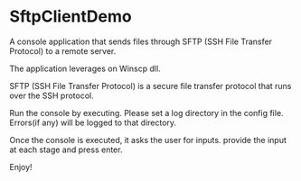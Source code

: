 # SftpClientDemo
A console application that sends files through SFTP (SSH File Transfer Protocol) to a remote server.

The application leverages on Winscp dll.

SFTP (SSH File Transfer Protocol) is a secure file transfer protocol that runs over the SSH protocol.

Run the console by executing. Please set a log directory in the config file. Errors(if any) will be logged to that directory.

Once the console is executed, it asks the user for inputs. provide the input at each stage and press enter.

Enjoy!

